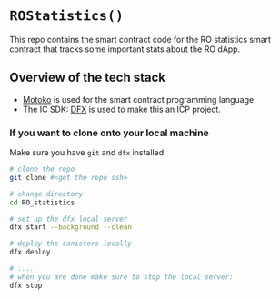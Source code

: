 # `ROStatistics()`

This repo contains the smart contract code for the RO statistics smart contract that tracks some important stats about the RO dApp.

## Overview of the tech stack

- [Motoko](https://react.dev/](https://internetcomputer.org/docs/current/motoko/main/motoko?source=nav)) is used for the smart contract programming language.
- The IC SDK: [DFX](https://internetcomputer.org/docs/current/developer-docs/setup/install) is used to make this an ICP project.

### If you want to clone onto your local machine

Make sure you have `git` and `dfx` installed
```bash
# clone the repo
git clone #<get the repo ssh>

# change directory
cd RO_statistics

# set up the dfx local server
dfx start --background --clean

# deploy the canisters locally
dfx deploy

# ....
# when you are done make sure to stop the local server:
dfx stop
```


